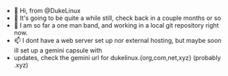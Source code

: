 - 👋 Hi, from @DukeLinux
- 👀 It's going to be quite a while still, check back in a couple months or so
- 🌱 I am so far a one man band, and working in a local git repository right now.
- 📫 I dont have a web server set up nor external hosting, but maybe soon ill set up a gemini capsule with 
-    updates, check the gemini url for dukelinux.{org,com,net,xyz} (probably .xyz)
